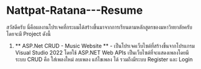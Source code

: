 # Nattpat-Ratana---Resume

สวัสดีครับ นี่คือผลงานโปรเจคที่กระผมได้สร้างขึ้นมาจากการเรียนตามหลักสูตรของมหาวิทยาลัยครับ โดยจะมี Project ดังนี้

1. ** ASP.Net CRUD - Music Website ** - เป็นโปรเจคเว็บไซต์ที่สร้างขึ้นจากโปรแกรม Visual Studio 2022 โดยใช้ ASP.NET Web APIs เป็นเว็บไซต์ที่จะแสดงเพลงโดยมีระบบ CRUD คือ ใส่เพลงใหม่ ลบเพลง แก้ไขเพลง ได้ รวมถึงมีระบบ Register และ Login 
